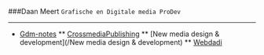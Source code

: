 
###Daan Meert 
`Grafische en Digitale media ProDev`

---

* [Gdm-notes](/GDM-notes)
** [CrossmediaPublishing](/CrossmediaPublishing)
** [New media design & development](/New media design & development)
** [Webdadi](/Webdadi)
